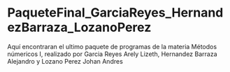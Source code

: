 # PaqueteFinal_GarciaReyes_HernandezBarraza_LozanoPerez
Aquí  encontraran el ultimo paquete de programas de la materia Métodos númericos I, realizado por Garcia Reyes Arely Lizeth, Hernandez Barraza Alejandro y Lozano Perez Johan Andres

